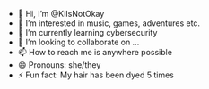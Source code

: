 - 👋 Hi, I’m @KiIsNotOkay
- 👀 I’m interested in music, games, adventures etc.
- 🌱 I’m currently learning cybersecurity
- 💞️ I’m looking to collaborate on ...
- 📫 How to reach me is anywhere possible
- 😄 Pronouns: she/they
- ⚡ Fun fact: My hair has been dyed 5 times

<!---
KiIsNotOkay/KiIsNotOkay is a ✨ special ✨ repository because its `README.md` (this file) appears on your GitHub profile.
You can click the Preview link to take a look at your changes.
--->
